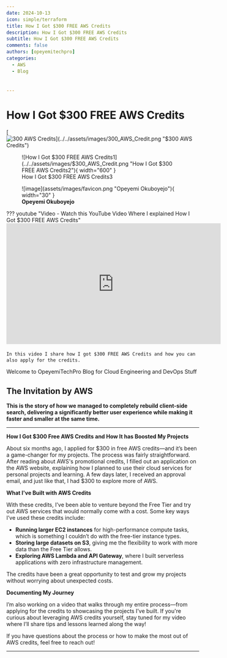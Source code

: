 ```yaml
---
date: 2024-10-13
icon: simple/terraform
title: How I Got $300 FREE AWS Credits
description: How I Got $300 FREE AWS Credits 
subtitle: How I Got $300 FREE AWS Credits
comments: false
authors: [opeyemitechpro]
categories:
  - AWS
  - Blog
  

---
```


# How I Got $300 FREE AWS Credits

[![$300 AWS Credits](../../assets/images/$300_AWS_Credit.png "$300 AWS Credits")](https://opeyemitech.pro/my-projects/blog)

<figure markdown="span">
  ![How I Got $300 FREE AWS Credits1](../../assets/images/$300_AWS_Credit.png "How I Got $300 FREE AWS Credits2"){ width="600" }
  <figcaption>How I Got $300 FREE AWS Credits3</figcaption>
</figure>

<figure markdown="1">
![image](assets/images/favicon.png "Opeyemi Okuboyejo"){ width="30" }
<figcaption><strong>Opeyemi Okuboyejo</strong></figcaption>
</figure>

<!-- more -->


??? youtube "Video - Watch this YouTube Video Where I explained How I Got $300 FREE AWS Credits"
    <iframe width="560" height="315" src="https://www.youtube-nocookie.com/embed/NY7DHvo1XVM?si=KfN1qCMItT-M3QCE" title="YouTube video player" frameborder="0" allow="accelerometer; autoplay; clipboard-write; encrypted-media; gyroscope; picture-in-picture; web-share" referrerpolicy="strict-origin-when-cross-origin" allowfullscreen></iframe>

    In this video I share how I got $300 FREE AWS Credits and how you can also apply for the credits.



Welcome to OpeyemiTechPro Blog for Cloud Engineering and DevOps Stuff


## The Invitation by AWS


__This is the story of how we managed to completely rebuild client-side search,
delivering a significantly better user experience while making it faster and
smaller at the same time.__


---

**How I Got $300 Free AWS Credits and How It has Boosted My Projects**

About six months ago, I applied for $300 in free AWS credits—and it’s been a game-changer for my projects. The process was fairly straightforward. After reading about AWS's promotional credits, I filled out an application on the AWS website, explaining how I planned to use their cloud services for personal projects and learning. A few days later, I received an approval email, and just like that, I had $300 to explore more of AWS.

**What I've Built with AWS Credits**

With these credits, I’ve been able to venture beyond the Free Tier and try out AWS services that would normally come with a cost. Some key ways I’ve used these credits include:
- **Running larger EC2 instances** for high-performance compute tasks, which is something I couldn’t do with the free-tier instance types.
- **Storing large datasets on S3**, giving me the flexibility to work with more data than the Free Tier allows.
- **Exploring AWS Lambda and API Gateway**, where I built serverless applications with zero infrastructure management.

The credits have been a great opportunity to test and grow my projects without worrying about unexpected costs.

**Documenting My Journey**

I’m also working on a video that walks through my entire process—from applying for the credits to showcasing the projects I’ve built. If you're curious about leveraging AWS credits yourself, stay tuned for my video where I’ll share tips and lessons learned along the way!

If you have questions about the process or how to make the most out of AWS credits, feel free to reach out!

---

